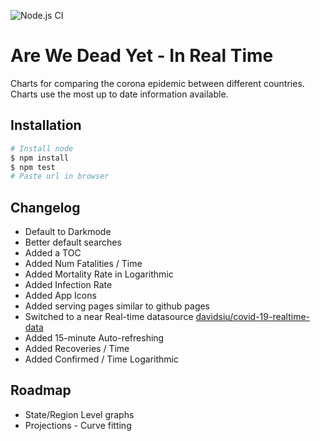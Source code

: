 ![Node.js CI](https://github.com/davidsiu/arewedeadyet/workflows/Node.js%20CI/badge.svg)

# Are We Dead Yet - In Real Time

Charts for comparing the corona epidemic between different countries. Charts use the most up to date information available.


## Installation

```sh
# Install node
$ npm install
$ npm test
# Paste url in browser
```

## Changelog

- Default to Darkmode
- Better default searches
- Added a TOC
- Added Num Fatalities / Time
- Added Mortality Rate in Logarithmic
- Added Infection Rate
- Added App Icons
- Added serving pages similar to github pages
- Switched to a near Real-time datasource [davidsiu/covid-19-realtime-data](https://github.com/davidsiu/covid-19-realtime-data)
- Added 15-minute Auto-refreshing
- Added Recoveries / Time
- Added Confirmed / Time Logarithmic

## Roadmap

- State/Region Level graphs
- Projections - Curve fitting

